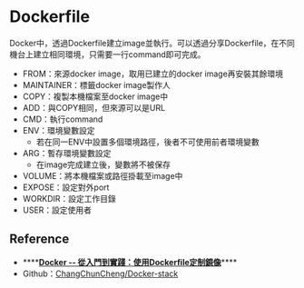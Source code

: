 # Dockerfile

Docker中，透過Dockerfile建立image並執行。可以透過分享Dockerfile，在不同機台上建立相同環境，只需要一行command即可完成。

* FROM：來源docker image，取用已建立的docker image再安裝其餘環境
* MAINTAINER：標籤docker image製作人
* COPY：複製本機檔案至docker image中
* ADD：與COPY相同，但來源可以是URL
* CMD：執行command
* ENV：環境變數設定
  * 若在同一ENV中設置多個環境路徑，後者不可使用前者環境變數
* ARG：暫存環境變數設定
  * 在image完成建立後，變數將不被保存
* VOLUME：將本機檔案或路徑掛載至image中
* EXPOSE：設定對外port
* WORKDIR：設定工作目錄
* USER：設定使用者

## Reference

* \*\*\*\*[**Docker -- 從入門到實踐：使用Dockerfile定制鏡像**](https://yeasy.gitbooks.io/docker_practice/image/build.html)\*\*\*\*
* Github：[ChangChunCheng/Docker-stack](https://github.com/ChangChunCheng/Docker-stack)

